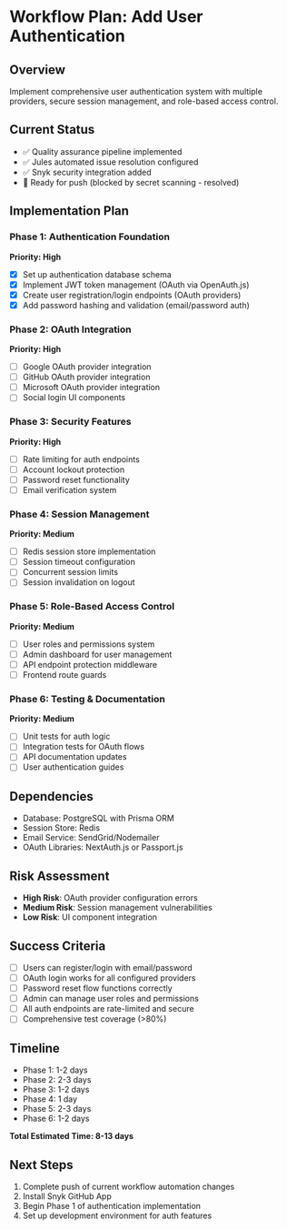 # Workflow Plan: Add User Authentication

## Overview

Implement comprehensive user authentication system with multiple providers, secure session management, and role-based access control.

## Current Status

- ✅ Quality assurance pipeline implemented
- ✅ Jules automated issue resolution configured
- ✅ Snyk security integration added
- 🔄 Ready for push (blocked by secret scanning - resolved)

## Implementation Plan

### Phase 1: Authentication Foundation

**Priority: High**

- [x] Set up authentication database schema
- [x] Implement JWT token management (OAuth via OpenAuth.js)
- [x] Create user registration/login endpoints (OAuth providers)
- [x] Add password hashing and validation (email/password auth)

### Phase 2: OAuth Integration

**Priority: High**

- [ ] Google OAuth provider integration
- [ ] GitHub OAuth provider integration
- [ ] Microsoft OAuth provider integration
- [ ] Social login UI components

### Phase 3: Security Features

**Priority: High**

- [ ] Rate limiting for auth endpoints
- [ ] Account lockout protection
- [ ] Password reset functionality
- [ ] Email verification system

### Phase 4: Session Management

**Priority: Medium**

- [ ] Redis session store implementation
- [ ] Session timeout configuration
- [ ] Concurrent session limits
- [ ] Session invalidation on logout

### Phase 5: Role-Based Access Control

**Priority: Medium**

- [ ] User roles and permissions system
- [ ] Admin dashboard for user management
- [ ] API endpoint protection middleware
- [ ] Frontend route guards

### Phase 6: Testing & Documentation

**Priority: Medium**

- [ ] Unit tests for auth logic
- [ ] Integration tests for OAuth flows
- [ ] API documentation updates
- [ ] User authentication guides

## Dependencies

- Database: PostgreSQL with Prisma ORM
- Session Store: Redis
- Email Service: SendGrid/Nodemailer
- OAuth Libraries: NextAuth.js or Passport.js

## Risk Assessment

- **High Risk**: OAuth provider configuration errors
- **Medium Risk**: Session management vulnerabilities
- **Low Risk**: UI component integration

## Success Criteria

- [ ] Users can register/login with email/password
- [ ] OAuth login works for all configured providers
- [ ] Password reset flow functions correctly
- [ ] Admin can manage user roles and permissions
- [ ] All auth endpoints are rate-limited and secure
- [ ] Comprehensive test coverage (>80%)

## Timeline

- Phase 1: 1-2 days
- Phase 2: 2-3 days
- Phase 3: 1-2 days
- Phase 4: 1 day
- Phase 5: 2-3 days
- Phase 6: 1-2 days

**Total Estimated Time: 8-13 days**

## Next Steps

1. Complete push of current workflow automation changes
2. Install Snyk GitHub App
3. Begin Phase 1 of authentication implementation
4. Set up development environment for auth features

